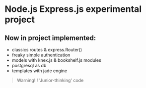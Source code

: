 # Node.js Express.js experimental project

## Now in project implemented:
 * classics routes & express.Router()
 * freaky simple authentication
 * models with knex.js & bookshelf.js modules
 * postgresql as db
 * templates with jade engine

 > Warning!!! 'Junior-thinking' code
